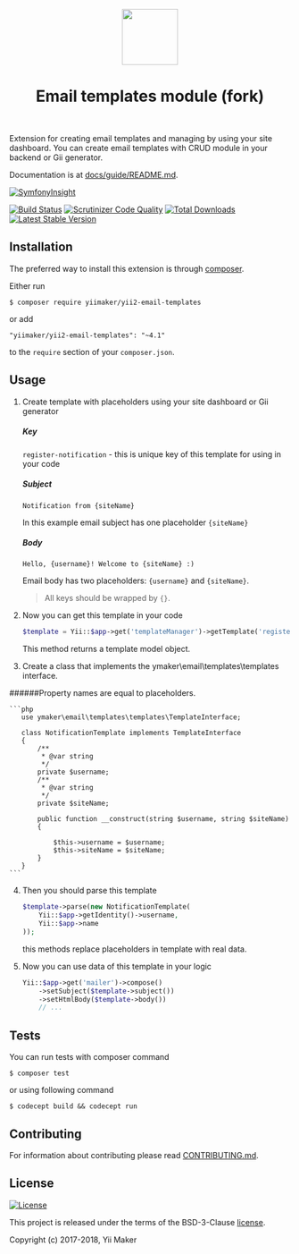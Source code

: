 <p align="center">
    <a href="https://github.com/yiimaker" target="_blank">
        <img src="https://avatars1.githubusercontent.com/u/24204902" height="100px">
    </a>
    <h1 align="center">Email templates module (fork)</h1>
    <br>
</p>

Extension for creating email templates and managing by using your site dashboard.
You can create email templates with CRUD module in your backend or Gii generator.

Documentation is at [docs/guide/README.md](docs/guide/README.md).

[![SymfonyInsight](https://insight.symfony.com/projects/01cd8c6b-428c-4fc1-927b-0cd28ec6d565/big.svg)](https://insight.symfony.com/projects/01cd8c6b-428c-4fc1-927b-0cd28ec6d565)

[![Build Status](https://travis-ci.org/yiimaker/yii2-email-templates.svg?branch=master)](https://travis-ci.org/yiimaker/yii2-email-templates)
[![Scrutinizer Code Quality](https://scrutinizer-ci.com/g/yiimaker/yii2-email-templates/badges/quality-score.png?b=master)](https://scrutinizer-ci.com/g/yiimaker/yii2-email-templates/?branch=master)
[![Total Downloads](https://img.shields.io/packagist/dt/yiimaker/yii2-email-templates.svg)](https://packagist.org/packages/yiimaker/yii2-email-templates)
[![Latest Stable Version](https://img.shields.io/packagist/v/yiimaker/yii2-email-templates.svg)](https://packagist.org/packages/yiimaker/yii2-email-templates)

Installation
------------

The preferred way to install this extension is through [composer](http://getcomposer.org/download/).

Either run

```
$ composer require yiimaker/yii2-email-templates
```

or add

```
"yiimaker/yii2-email-templates": "~4.1"
```

to the `require` section of your `composer.json`.

Usage
-----

1. Create template with placeholders using your site dashboard or Gii generator

    ##### Key
    
    `register-notification` - this is unique key of this template for using in your code

    ##### Subject
    
    `Notification from {siteName}`
    
    In this example email subject has one placeholder `{siteName}`
    
    ##### Body
    
    `Hello, {username}! Welcome to {siteName} :)`
    
    Email body has two placeholders: `{username}` and `{siteName}`.
    
    > All keys should be wrapped by `{}`.
    
2. Now you can get this template in your code

    ```php
    $template = Yii::$app->get('templateManager')->getTemplate('register-notification');
    ```
    
    This method returns a template model object.
    
3. Create a class that implements the ymaker\email\templates\templates interface.

######Property names are equal to placeholders.

    ```php
       use ymaker\email\templates\templates\TemplateInterface;
       
       class NotificationTemplate implements TemplateInterface
       {
           /**
            * @var string
            */
           private $username;
           /**
            * @var string
            */
           private $siteName;
       
           public function __construct(string $username, string $siteName)
           {
       
               $this->username = $username;
               $this->siteName = $siteName;
           }
       }
    ```
    
4. Then you should parse this template   
    ```php
    $template->parse(new NotificationTemplate(
        Yii::$app->getIdentity()->username,
        Yii::$app->name
    ));
    ```
    
    this methods replace placeholders in template with real data.
    
5. Now you can use data of this template in your logic

    ```php
    Yii::$app->get('mailer')->compose()
        ->setSubject($template->subject())
        ->setHtmlBody($template->body())
        // ...
    ```

Tests
-----
You can run tests with composer command

```
$ composer test
```

or using following command

```
$ codecept build && codecept run
```

Contributing
------------
For information about contributing please read [CONTRIBUTING.md](CONTRIBUTING.md).

License
-------
[![License](https://img.shields.io/github/license/yiimaker/yii2-email-templates.svg)](LICENSE)

This project is released under the terms of the BSD-3-Clause [license](LICENSE).

Copyright (c) 2017-2018, Yii Maker
